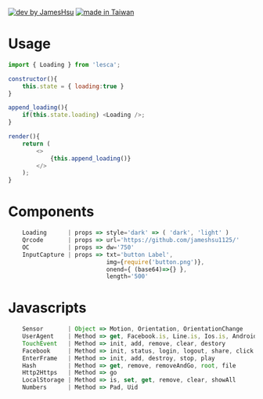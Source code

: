 [![dev by JamesHsu](https://img.shields.io/badge/Dev%20by-Jameshsu1125-green)](https://github.com/jameshsu1125/) [![made in Taiwan](https://img.shields.io/badge/Made%20in-Taiwan-orange)](https://github.com/jameshsu1125/)

# Usage

```javascript
import { Loading } from 'lesca';

constructor(){
    this.state = { loading:true }
}

append_loading(){
    if(this.state.loading) <Loading />;
}

render(){
    return (
        <>
            {this.append_loading()}
        </>
    );
}

```

# Components

```javascript
    Loading      | props => style='dark' => ( 'dark', 'light' )
    Qrcode       | props => url='https://github.com/jameshsu1125/'
    OC           | props => dw='750'
    InputCapture | props => txt='button Label',
                            img={require('button.png')},
                            onend={ (base64)=>{} },
                            length='500'
```

# Javascripts

```javascript
    Sensor       | Object => Motion, Orientation, OrientationChange
    UserAgent    | Method => get, Facebook.is, Line.is, Ios.is, Android.is, Wechat.is
    TouchEvent   | Method => init, add, remove, clear, destory
    Facebook     | Method => init, status, login, logout, share, click
    EnterFrame   | Method => init, add, destroy, stop, play
    Hash         | Method => get, remove, removeAndGo, root, file
    Http2Https   | Method => go
    LocalStorage | Method => is, set, get, remove, clear, showAll
    Numbers      | Method => Pad, Uid
```
